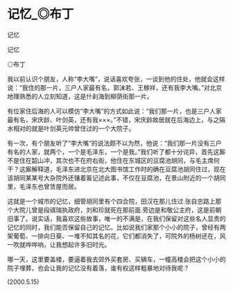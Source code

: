 # 记忆_◎布丁

记忆

记忆

◎布丁

我以前认识个朋友，人称“李大嘴”，说话喜欢夸张，一谈到他的住处，他就会这样说：“我住的那一片，三户人家最有名，郭沫若、王稼祥，还有我李大嘴。”对北京地理熟悉的人立刻知道，这是什刹海到柳荫街那一片。

有位家住后海的人可以模仿“李大嘴”的方式如此说：“我们那一片，也是三户人家最有名，宋庆龄、叶剑英，还有我×××。”不错，宋庆龄故居就在后海边上，与之隔水相对的就是叶剑英元帅曾住过的一个大院子。

有一次，有个朋友听了“李大嘴”的说法颇不以为然，他说：“我们那一片没有三户有名的人家，就两个，一个是毛泽东，一个是我。”我们听了都十分诧异，首先这厮不是住在韶山冲，其次也不在府右街，他住在东城区的豆腐池胡同，与毛主席何干？这厮解释道，毛泽东进北京在北大图书馆工作时的确在豆腐池胡同住过，现在该胡同某某号大杂院外还镶着匾记述此事，不仅在豆腐池，在景山附近的一个胡同里，毛泽东也曾赁屋而居。

这就是一个城市的记忆，细管胡同里有个四合院，田汉在那儿住过.张自忠路上那个大院儿曾是段祺瑞执政府，刘和珍就死在那前面.旁边是和敬公主府，这是前朝旧事了。说实话，我喜欢这些故事，唯一的不满是，在我们保留对这些名人显贵的记忆的同时，我们能否保留自己的记忆。比如说我们家那个小小的院子，曾经有两架葡萄、一排向日葵、一堆不知其名的花，它们都消失了，可院外的杨树还在，风一吹就哗哗响，让我想起许多旧时光。

哪一天，这里要盖楼，要逼着我去郊外买套房、买辆车，一幢高楼会把这个小小的院子埋葬，也会让我的记忆没有着落，谁有权这样粗暴地对待我呢？

(2000.5.15)